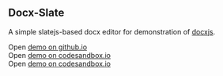 
## Docx-Slate
A simple slatejs-based docx editor for demonstration of [docxjs](https://github.com/zhangyu836/docxjs).  

Open [demo on github.io](https://zhangyu836.github.io/docx-slate/)  
Open [demo on codesandbox.io](https://codesandbox.io/s/docx-slate-2f4l1z)  
Open [demo on codesandbox.io](https://codesandbox.io/s/docx-slate-webpack4-3ldhk0)
